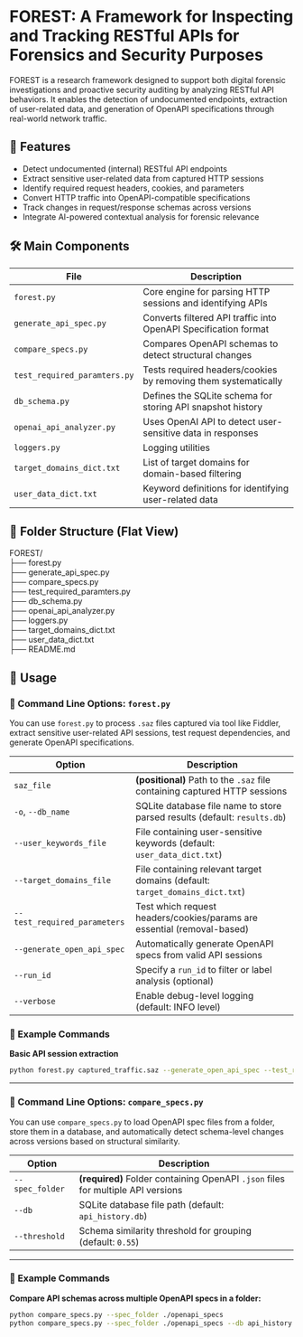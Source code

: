 # FOREST: A Framework for Inspecting and Tracking RESTful APIs for Forensics and Security Purposes

FOREST is a research framework designed to support both digital forensic investigations and proactive security auditing by analyzing RESTful API behaviors. It enables the detection of undocumented endpoints, extraction of user-related data, and generation of OpenAPI specifications through real-world network traffic.

## 🧩 Features

- Detect undocumented (internal) RESTful API endpoints
- Extract sensitive user-related data from captured HTTP sessions
- Identify required request headers, cookies, and parameters
- Convert HTTP traffic into OpenAPI-compatible specifications
- Track changes in request/response schemas across versions
- Integrate AI-powered contextual analysis for forensic relevance

## 🛠️ Main Components

| File                          | Description |
|------------------------------|-------------|
| `forest.py`                  | Core engine for parsing HTTP sessions and identifying APIs |
| `generate_api_spec.py`       | Converts filtered API traffic into OpenAPI Specification format |
| `compare_specs.py`           | Compares OpenAPI schemas to detect structural changes |
| `test_required_paramters.py` | Tests required headers/cookies by removing them systematically |
| `db_schema.py`               | Defines the SQLite schema for storing API snapshot history |
| `openai_api_analyzer.py`     | Uses OpenAI API to detect user-sensitive data in responses |
| `loggers.py`                 | Logging utilities |
| `target_domains_dict.txt`   | List of target domains for domain-based filtering |
| `user_data_dict.txt`        | Keyword definitions for identifying user-related data |

## 📂 Folder Structure (Flat View)

FOREST/ \
├── forest.py \
├── generate_api_spec.py \
├── compare_specs.py \
├── test_required_paramters.py \
├── db_schema.py \
├── openai_api_analyzer.py \
├── loggers.py \
├── target_domains_dict.txt \
├── user_data_dict.txt \
├── README.md


## 🚀 Usage

### 🔧 Command Line Options: `forest.py`

You can use `forest.py` to process `.saz` files captured via tool like Fiddler, extract sensitive user-related API sessions, test request dependencies, and generate OpenAPI specifications.


| Option                          | Description |
|--------------------------------|-------------|
| `saz_file`                     | **(positional)** Path to the `.saz` file containing captured HTTP sessions |
| `-o`, `--db_name`              | SQLite database file name to store parsed results (default: `results.db`) |
| `--user_keywords_file`         | File containing user-sensitive keywords (default: `user_data_dict.txt`) |
| `--target_domains_file`        | File containing relevant target domains (default: `target_domains_dict.txt`) |
| `--test_required_parameters`   | Test which request headers/cookies/params are essential (removal-based) |
| `--generate_open_api_spec`     | Automatically generate OpenAPI specs from valid API sessions |
| `--run_id`                     | Specify a `run_id` to filter or label analysis (optional) |
| `--verbose`                    | Enable debug-level logging (default: INFO level) |

### 🧪 Example Commands

**Basic API session extraction**
```bash
python forest.py captured_traffic.saz --generate_open_api_spec --test_required_parameters
```

---

### 🔧 Command Line Options: `compare_specs.py`

You can use `compare_specs.py` to load OpenAPI spec files from a folder, store them in a database, and automatically detect schema-level changes across versions based on structural similarity.

| Option             | Description |
|--------------------|-------------|
| `--spec_folder`    | **(required)** Folder containing OpenAPI `.json` files for multiple API versions |
| `--db`             | SQLite database file path (default: `api_history.db`) |
| `--threshold`      | Schema similarity threshold for grouping (default: `0.55`) |

---

### 🧪 Example Commands

**Compare API schemas across multiple OpenAPI specs in a folder:**

```bash
python compare_specs.py --spec_folder ./openapi_specs
python compare_specs.py --spec_folder ./openapi_specs --db api_history.db --threshold 0.55
```